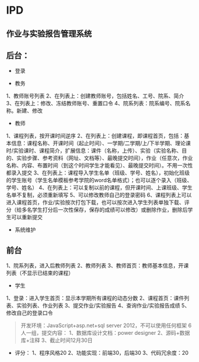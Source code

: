 # IPD
## 作业与实验报告管理系统

## 后台：

- 登录

- 教务

1、教师账号列表
2、在列表上：创建教师账号，包括姓名、工号、院系、简介
3、在列表上：修改、冻结教师账号、重置口令
4、院系列表：院系编号、院系名称。新建、修改

- 教师

1、课程列表，按开课时间逆序
2、在列表上：创建课程，即课程首页，包括：基本信息：课程名称、开课时间（起止时间）、一学期/二学期/上/下半学期、理论课时/实验课时、课程简介，扩展信息：课件（名称，上传）、实验（实验名称、目的、实验步骤、参考资料（网址、文档等）、最晚提交时间），作业（任意次，作业名称、内容、布置时间（到这个时间学生才能看见）、最晚提交时间）。不用一次性都录入提交
3、在列表上：课程导入学生名单（班级、学号、姓名），初始化班级的学生账号（学生名单模板参考学院的word名单格式）；也可以逐个录入（班级、学号、姓名）
4、在列表上：可以复制以前的课程，但开课时间、上课班级、学生名单不复制，必须重新填写
5、可以修改教师自己的登录密码
6、课程列表上可以进入课程首页，作业/实验按次打包下载，也可以按次进入学生列表单独下载、评分（给多名学生打分后一次性保存，保存的成绩可以修改）或删除作业，删除后学生可以重新提交

- 系统维护

## 前台

1、院系列表，进入后教师列表
2、教师列表
3、教师首页：教师基本信息，开课列表（不显示已结束的课程）

-  学生

1、登录：进入学生首页：显示本学期所有课程的动态分数
2、课程首页：课件列表、实验列表、作业列表
3、提交作业/实验报告
4、查询作业/实验报告成绩
5、修改自己的登录口令


> 开发环境：JavaScript+asp.net+sql server 2012，不可以使用任何框架
6人一组，提交内容：
1、数据库设计文档：power designer
2、源码+数据库+注释
3、截止时间12月30日
- 评分：
1、程序风格20
2、功能实现：前端30，后端30
3、代码冗余度：20
